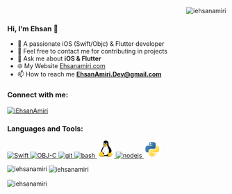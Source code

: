 <p align="right"> <img src="https://komarev.com/ghpvc/?username=iehsanamiri&label=Profile%20views&color=0e75b6&style=flat" alt="iehsanamiri"/> </p>

### Hi, I’m Ehsan 👋 
- 📱 A passionate iOS (Swift/Objc) & Flutter developer
- 🧩 Feel free to contact me for contributing in projects
- 💬 Ask me about **iOS & Flutter**
- 🌐 My Website <a href="https://EhsanAmiri.com" target="blank">Ehsanamiri.com</a>
- 📫 How to reach me **EhsanAmiri.Dev@gmail.com**

<h3 align="left">Connect with me:</h3>
<p align="left">
<a href="https://linkedin.com/in/iEhsanAmiri" target="blank"><img align="center" src="https://raw.githubusercontent.com/rahuldkjain/github-profile-readme-generator/master/src/images/icons/Social/linked-in-alt.svg" alt="iEhsanAmiri" height="30" width="40" /></a>
</p>
<h3 align="left">Languages and Tools:</h3>

<p align="left"> <a href="https://swift.org/" target="_blank" rel="noreferrer"> <img src="https://www.vectorlogo.zone/logos/swift/swift-icon.svg" alt="Swift" width="40" height="40"/> </a> <a href="https://developer.apple.com/library/archive/documentation/Cocoa/Conceptual/ProgrammingWithObjectiveC/Introduction/Introduction.html/" target="_blank" rel="noreferrer"> <img src="https://www.vectorlogo.zone/logos/apple_objectivec/apple_objectivec-icon.svg" alt="OBJ-C" width="40" height="40"/> </a>  <a href="https://git-scm.com/" target="_blank" rel="noreferrer"> <img src="https://www.vectorlogo.zone/logos/git-scm/git-scm-icon.svg" alt="git" width="40" height="40"/> </a> <a href="https://www.gnu.org/software/bash/" target="_blank" rel="noreferrer"> <img src="https://www.vectorlogo.zone/logos/gnu_bash/gnu_bash-icon.svg" alt="bash" width="40" height="40"/> </a> <a href="https://www.linux.org/" target="_blank" rel="noreferrer"> <img src="https://raw.githubusercontent.com/devicons/devicon/master/icons/linux/linux-original.svg" alt="linux" width="40" height="40"/> </a> <a href="https://www.nodejs.org" target="_blank" rel="noreferrer"> <img src="https://www.vectorlogo.zone/logos/nodejs/nodejs-icon.svg" alt="nodejs" width="40" height="40"/> </a> <a href="https://www.python.org" target="_blank" rel="noreferrer"> <img src="https://raw.githubusercontent.com/devicons/devicon/master/icons/python/python-original.svg" alt="python" width="40" height="40"/> </a> </p>

<p><img align="left" src="https://github-readme-stats.vercel.app/api/top-langs?username=iehsanamiri&show_icons=true&locale=en&layout=compact" alt="iehsanamiri" /></p>

<p>&nbsp;<img align="center" src="https://github-readme-stats.vercel.app/api?username=iehsanamiri&show_icons=true&locale=en" alt="iehsanamiri" /></p>

<p><img align="center" src="https://github-readme-streak-stats.herokuapp.com/?user=iehsanamiri&" alt="iehsanamiri" /></p>
